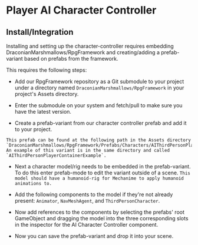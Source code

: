 # Player AI Character Controller #

## Install/Integration
Installing and setting up the character-controller requires embedding 
DraconianMarshmallows/RpgFramework and creating/adding a prefab-variant 
based on prefabs from the framework. 

This requires the following steps: 
- Add our RpgFramework repository as a Git submodule to your project 
under a directory named `DraconianMarshmallows/RpgFramework` in your 
project's Assets directory. 

- Enter the submodule on your system and fetch/pull to make sure you 
have the latest version. 

- Create a prefab-variant from our character controller prefab and add 
it to your project. 
```
This prefab can be found at the following path in the Assets directory 
`DraconianMarshmallows/RpgFramework/Prefabs/Characters/AIThirdPersonPlayerContainer`.
An example of this variant is in the same directory and called 
`AIThirdPersonPlayerContainerExample`.
```

- Next a character model/rig needs to be embedded in the prefab-variant. 
To do this enter prefab-mode to edit the variant outside of a scene. 
`This model should have a humanoid-rig for Mechanime to apply humanoid 
animations to. `

- Add the following components to the model if they're not already 
present: `Animator`, `NavMeshAgent`, and `ThirdPersonCharacter`. 

- Now add references to the components by selecting the prefabs' root 
GameObject and dragging the model into the three corresponding slots in 
the inspector for the AI Character Controller component. 

- Now you can save the prefab-variant and drop it into your scene. 
